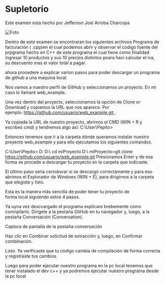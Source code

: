 # Supletorio 


Este examen esta hecho por Jefferson Joel Arroba Charcopa

![Foto](C:\Users\Leynox\Desktop\Mando "Foto")

 Dentro de este examen se encontraran los siguientes archivos
 Programa de facturación ( .cpp)en el cual podemos abrir y observar el codigo fuente del prpgrama hecho en C++ de este programa el cual tiene como finalidad ingresar 10 productos y sus 10 precios distintos poara haci calcular el iva, su descuento mas el valor total a pagar.
 
 
 ahora procedere a explicar varion pasos para poder descargar un programa de github a una maquina local.

Nos vamos a nuestro perfil de GitHub y seleccionamos un proyecto. En mi caso lo llamaré web_example.

Una vez dentro del proyecto, seleccionamos la opción de Clone or Download y copiamos la URL que nos aparece. Por ejemplo: https://github.com/usuario/web_example.git .

Ya copiada la URL de nuestro proyecto, abrimos el CMD (WIN + R y escribes cmd) y tendremos algo así:
C:\User\Pepito>

Entonces tenemos que ir a la carpeta dónde queramos instalar nuestro proyecto web_example y para ello ejecutamos los siguientes comandos.

C:\User\Pepito> D: D:\ cd miProyecto D:\ miProyecto>git clone https://github.com/usuario/web_example.git 
Presionamos Enter y de esa forma se procede a descargar tu proyecto en la carpeta que indicaste.

El último paso sería corroborar si se descargó correctamente y para eso abrimos el Explorador de Windows (WIN + E), para dirigirnos a la carpeta que elegiste y listo.

Esta es la manera más sencilla de poder tener tu proyecto de forma local siguiendo estos 4 pasos.

Ya uyna vez descvargado el programa explicare brebemente como comnpilarlo.
Dirígete a la pestaña GitHub en tu navegador y, luego, a la pestaña Conversación (Conversation).

Captura de pantalla de la pestaña conversación

Haz clic en Combinar solicitud de extracción y, luego, en Confirmar combinación.

Listo. Ya verificaste que tu código cambia de compilación de forma correcta y registraste tus cambios

Luego para poder ejecutar nuestro programa en la pc local tenemos que tener instalado el dev c++ 
y ya podremos ejecutar nuestro programa desde la pc local
